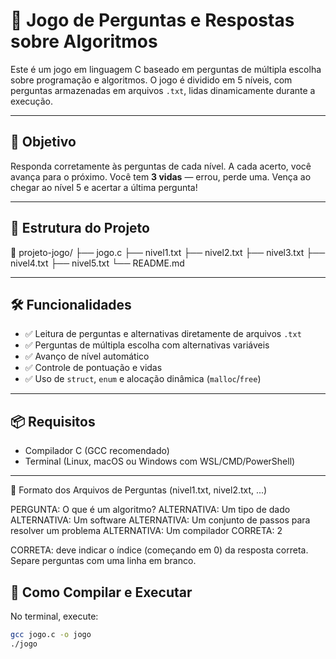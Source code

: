 # 🧠 Jogo de Perguntas e Respostas sobre Algoritmos

Este é um jogo em linguagem C baseado em perguntas de múltipla escolha sobre programação e algoritmos. O jogo é dividido em 5 níveis, com perguntas armazenadas em arquivos `.txt`, lidas dinamicamente durante a execução.

---

## 🎯 Objetivo

Responda corretamente às perguntas de cada nível. A cada acerto, você avança para o próximo. Você tem **3 vidas** — errou, perde uma. Vença ao chegar ao nível 5 e acertar a última pergunta!

---

## 📁 Estrutura do Projeto

📂 projeto-jogo/
├── jogo.c
├── nivel1.txt
├── nivel2.txt
├── nivel3.txt
├── nivel4.txt
├── nivel5.txt
└── README.md


---

## 🛠️ Funcionalidades

- ✅ Leitura de perguntas e alternativas diretamente de arquivos `.txt`
- ✅ Perguntas de múltipla escolha com alternativas variáveis
- ✅ Avanço de nível automático
- ✅ Controle de pontuação e vidas
- ✅ Uso de `struct`, `enum` e alocação dinâmica (`malloc`/`free`)

---

## 📦 Requisitos

- Compilador C (GCC recomendado)
- Terminal (Linux, macOS ou Windows com WSL/CMD/PowerShell)

---

📄 Formato dos Arquivos de Perguntas (nivel1.txt, nivel2.txt, ...)

PERGUNTA: O que é um algoritmo? 
ALTERNATIVA: Um tipo de dado
ALTERNATIVA: Um software
ALTERNATIVA: Um conjunto de passos para resolver um problema
ALTERNATIVA: Um compilador
CORRETA: 2

CORRETA: deve indicar o índice (começando em 0) da resposta correta.
Separe perguntas com uma linha em branco.
## 🚀 Como Compilar e Executar

No terminal, execute:

```bash
gcc jogo.c -o jogo
./jogo 

